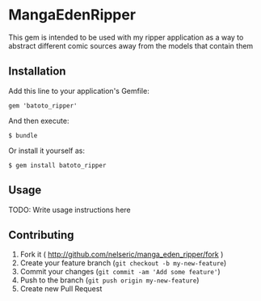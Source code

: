 # MangaEdenRipper

This gem is intended to be used with my ripper application as a way to abstract different comic sources away from the models that contain them

## Installation

Add this line to your application's Gemfile:

    gem 'batoto_ripper'

And then execute:

    $ bundle

Or install it yourself as:

    $ gem install batoto_ripper

## Usage

TODO: Write usage instructions here

## Contributing

1. Fork it ( http://github.com/nelseric/manga_eden_ripper/fork )
2. Create your feature branch (`git checkout -b my-new-feature`)
3. Commit your changes (`git commit -am 'Add some feature'`)
4. Push to the branch (`git push origin my-new-feature`)
5. Create new Pull Request
